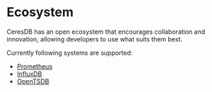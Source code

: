 # Ecosystem

CeresDB has an open ecosystem that encourages collaboration and innovation, allowing developers to use what suits them best.

Currently following systems are supported:

- [Prometheus](prometheus.md)
- [InfluxDB](influxdb.md)
- [OpenTSDB](opentsdb.md)
